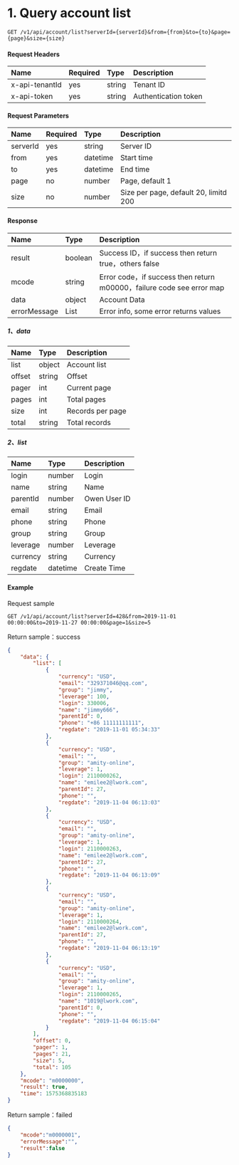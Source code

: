 # 1. Query account list

```
GET /v1/api/account/list?serverId={serverId}&from={from}&to={to}&page={page}&size={size}
```



#### Request Headers

| Name | Required | Type | Description |
| :--- | :--- | :--- | :--- |
| x-api-tenantId | yes | string | Tenant ID |
| x-api-token | yes | string | Authentication token |

#### Request Parameters

| Name | Required | Type | Description |
| :--- | :--- | :--- | :--- |
| serverId | yes | string | Server ID |
| from | yes | datetime | Start time |
| to | yes | datetime | End time |
| page | no | number | Page, default 1 |
| size | no | number | Size per page, default 20, limitd 200 |

#### Response

| Name | Type | Description |
| :--- | :--- | :--- |
| result | boolean | Success ID，if success then return true，others false |
| mcode | string | Error code，if success then return m00000，failure code see error map |
| data | object | Account Data |
| errorMessage | List | Error info, some error returns values |

##### 1、data

| Name | Type | Description |
| :--- | :--- | :--- |
| list | object | Account list |
| offset | string | Offset |
| pager | int | Current page |
| pages | int | Total pages |
| size | int | Records per page |
| total | string | Total records |

##### 2、list

| Name | Type | Description |
| :--- | :--- | :--- |
| login | number | Login |
| name | string | Name |
| parentId | number | Owen User ID |
| email | string | Email |
| phone | string | Phone |
| group | string | Group |
| leverage | number | Leverage |
| currency | string | Currency |
| regdate | datetime | Create Time |

#### 

#### 

#### 

#### Example

Request sample

```
GET /v1/api/account/list?serverId=428&from=2019-11-01 00:00:00&to=2019-11-27 00:00:00&page=1&size=5
```

Return sample：success

```json
{
    "data": {
        "list": [
            {
                "currency": "USD",
                "email": "329371046@qq.com",
                "group": "jimmy",
                "leverage": 100,
                "login": 330006,
                "name": "jimmy666",
                "parentId": 0,
                "phone": "+86 11111111111",
                "regdate": "2019-11-01 05:34:33"
            },
            {
                "currency": "USD",
                "email": "",
                "group": "amity-online",
                "leverage": 1,
                "login": 2110000262,
                "name": "emilee2@lwork.com",
                "parentId": 27,
                "phone": "",
                "regdate": "2019-11-04 06:13:03"
            },
            {
                "currency": "USD",
                "email": "",
                "group": "amity-online",
                "leverage": 1,
                "login": 2110000263,
                "name": "emilee2@lwork.com",
                "parentId": 27,
                "phone": "",
                "regdate": "2019-11-04 06:13:09"
            },
            {
                "currency": "USD",
                "email": "",
                "group": "amity-online",
                "leverage": 1,
                "login": 2110000264,
                "name": "emilee2@lwork.com",
                "parentId": 27,
                "phone": "",
                "regdate": "2019-11-04 06:13:19"
            },
            {
                "currency": "USD",
                "email": "",
                "group": "amity-online",
                "leverage": 1,
                "login": 2110000265,
                "name": "1019@lwork.com",
                "parentId": 0,
                "phone": "",
                "regdate": "2019-11-04 06:15:04"
            }
        ],
        "offset": 0,
        "pager": 1,
        "pages": 21,
        "size": 5,
        "total": 105
    },
    "mcode": "m0000000",
    "result": true,
    "time": 1575368835183
}
```

Return sample：failed

```json
{
    "mcode":"m0000001",
    "errorMessage":"",
    "result":false
}
```

# 



